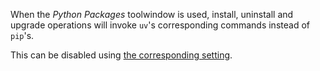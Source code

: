 When the <i>Python Packages</i> toolwindow is used,
install, uninstall and upgrade operations will invoke
`uv`'s corresponding commands instead of `pip`'s.

This can be disabled using [the corresponding setting][1].


  [1]: ../configurations/uv.md#use-uv-for-package-operations
